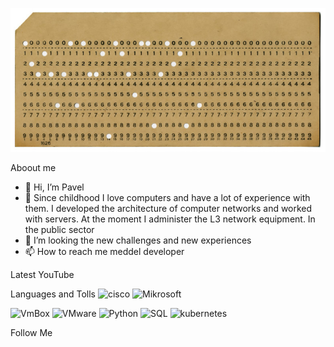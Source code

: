 [![Header](https://github.com/Tipn/Tipn/blob/main/assets/dot_card.jpg)](link)

Aboout me
- 👋 Hi, I’m Pavel
- 🌱 Since childhood I love computers and have a lot of experience with them. I developed the architecture of computer networks and worked with servers. At the moment I administer the L3 network equipment. In the public sector
- 💞️ I’m looking the new challenges and new experiences  
- 📫 How to reach me meddel developer 

Latest YouTube 

Languages and Tolls
![cisco](https://img.shields.io/badge/-Cisco-C0A168??style=plastic&logo=cisco&logoColor=221B08)
![Mikrosoft](https://img.shields.io/badge/-Microsoft-C0A168??style=plastic&logo=Microsoft&logoColor=221B08)

![VmBox](https://img.shields.io/badge/-VirtualBox-C0A168??style=plastic&logo=VirtualBox&logoColor=221B08)
![VMware](https://img.shields.io/badge/-VMware-C0A168??style=plastic&logo=VMware&logoColor=221B08)
![Python](https://img.shields.io/badge/-Python-C0A168??style=plastic&logo=Python&logoColor=221B08)
![SQL](https://img.shields.io/badge/-SQL-C0A168??style=plastic&logo=mysql&logoColor=221B08)
![kubernetes](https://img.shields.io/badge/-kubernetes-C0A168??style=plastic&logo=Kubernetes&logoColor=221B08)



Follow Me 
